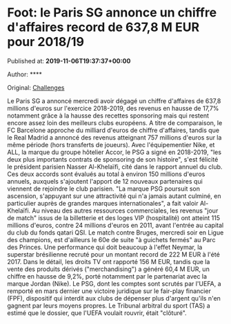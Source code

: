 
# Foot: le Paris SG annonce un chiffre d'affaires record de 637,8 M EUR pour 2018/19

Published at: **2019-11-06T19:37:37+00:00**

Author: ****

Original: [Challenges](https://www.challenges.fr/sport/foot-le-paris-sg-annonce-un-chiffre-d-affaires-record-de-637-8-m-eur-pour-2018-19_683477)

Le Paris SG a annoncé mercredi avoir dégagé un chiffre d'affaires de 637,8 millions d'euros sur l'exercice 2018-2019, des revenus en hausse de 17,7% notamment grâce à la hausse des recettes sponsoring mais qui restent encore assez loin des meilleurs clubs européens.
A titre de comparaison, le FC Barcelone approche du milliard d'euros de chiffre d'affaires, tandis que le Real Madrid a annoncé des revenus atteignant 757 millions d'euros sur la même période (hors transferts de joueurs).
Avec l'équipementier Nike, et ALL, la marque du groupe hôtelier Accor, le PSG a signé en 2018-2019, "les deux plus importants contrats de sponsoring de son histoire", s'est félicité le président parisien Nasser Al-Khelaïfi, cité dans le rapport annuel du club.
Ces deux accords sont évalués au total à environ 150 millions d'euros annuels, auxquels s'ajoutent l'apport de 12 nouveaux partenaires qui viennent de rejoindre le club parisien.
"La marque PSG poursuit son ascension, s'appuyant sur une attractivité qui n'a jamais autant culminé, en particulier auprès de grandes marques internationales", a fait valoir Al-Khelaïfi.
Au niveau des autres ressources commerciales, les revenus "jour de match" issus de la billetterie et des loges VIP (hospitalité) ont atteint 115 millions d'euros, contre 24 millions d'euros en 2011, avant l'entrée au capital du club du fonds qatari QSI.
Le match contre Bruges, mercredi soir en Ligue des champions, est d'ailleurs le 60e de suite "à guichets fermés" au Parc des Princes. Une performance qui doit beaucoup à l'effet Neymar, la superstar brésilienne recruté pour un montant record de 222 M EUR à l'été 2017.
Dans le détail, les droits TV ont rapporté 156 M EUR, tandis que la vente des produits dérivés ("merchandising") a généré 60,4 M EUR, un chiffre en hausse de 9,2%, porté notamment par le partenariat avec la marque Jordan (Nike).
Le PSG, dont les comptes sont scrutés par l'UEFA, a remporté en mars dernier une victoire juridique sur le fair-play financier (FPF), dispositif qui interdit aux clubs de dépenser plus d'argent qu'ils n'en gagnent par leurs moyens propres.
Le Tribunal arbitral du sport (TAS) a estimé que le dossier, que l'UEFA voulait rouvrir, était "clôturé".
